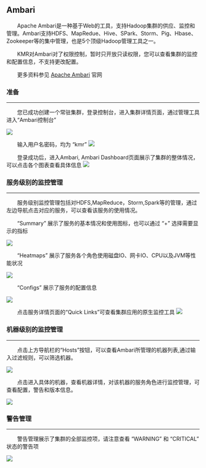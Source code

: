 ## Ambari

　　Apache Ambari是一种基于Web的工具，支持Hadoop集群的供应、监控和管理。Ambari支持HDFS、MapRedue、Hive、SPark、Storm、Pig、Hbase、Zookeeper等的集中管理，也是5个顶级Hadoop管理工具之一。

　　KMR对Ambari对了权限控制，暂时只开放只读权限，您可以查看集群的监控和配置信息，不支持更改配置。

　　更多资料参见 [Apache Ambari](http://ambari.apache.org/) 官网

### 准备

---

　　您已成功创建一个常驻集群，登录控制台，进入集群详情页面，通过管理工具进入“Ambari控制台”

![](AmbariEntrance.png)

　　输入用户名密码，均为 “kmr” 
![](AmbariLogin.png)

　　登录成功后，进入Ambari, Ambari Dashboard页面展示了集群的整体情况，可以点击各个图表查看具体信息
![](AmbariDashboard.png)

### 服务级别的监控管理

---

　　服务级别监控管理包括对HDFS,MapReduce，Storm,Spark等的管理，通过左边导航点击对应的服务，可以查看该服务的使用情况。

　　“Summary” 展示了服务的基本情况和使用图标，也可以通过 “+” 选择需要显示的指标

![](AmbariServiceSummary.png)

　　“Heatmaps” 展示了服务各个角色使用磁盘IO、网卡IO、CPU以及JVM等性能状况

![](AmbariServiceHeatmap.png)

　　“Configs” 展示了服务的配置信息

![](AmbariServiceConfig.png)

　　点击服务详情页面的“Quick Links”可查看集群应用的原生监控工具
![](AmbariPrimaryManage.png)

### 机器级别的监控管理

---

　　点击上方导航栏的“Hosts”按钮，可以查看Ambari所管理的机器列表,通过输入过滤规则，可以筛选机器。

![](AmbariHostList.png)

　　点击进入具体的机器，查看机器详情，对该机器的服务角色进行监控管理，可查看配置，警告和版本信息。

![](AmbariHost.png)

### 警告管理

---

　　警告管理展示了集群的全部监控项，请注意查看 “WARNING” 和 “CRITICAL” 状态的警告项

![](AmbariAlert.png)

